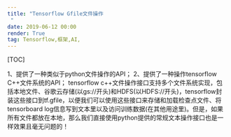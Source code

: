```yaml
---
title: "Tensorflow Gfile文件操作
 "
date: 2019-06-12 00:00
render: True 
tag: Tensorflow,框架,AI,
---
```

[TOC]

1、提供了一种类似于python文件操作的API；
2、提供了一种操作tensorflow C++文件系统的API；
tensorflow c++文件操作接口支持多个文件系统实现，包括本地文件、谷歌云存储(以gs://开头)和HDFS(以HDFS://开头)，tensorflow封装这些接口到tf.gfile，以便我们可以使用这些接口来存储和加载检查点文件、将tensorboard log信息写到文本里以及访问训练数据(在其他用途里)。但是，如果所有文件都放在本地，那么我们直接使用python提供的常规文本操作接口也是一样效果且毫无问题的！